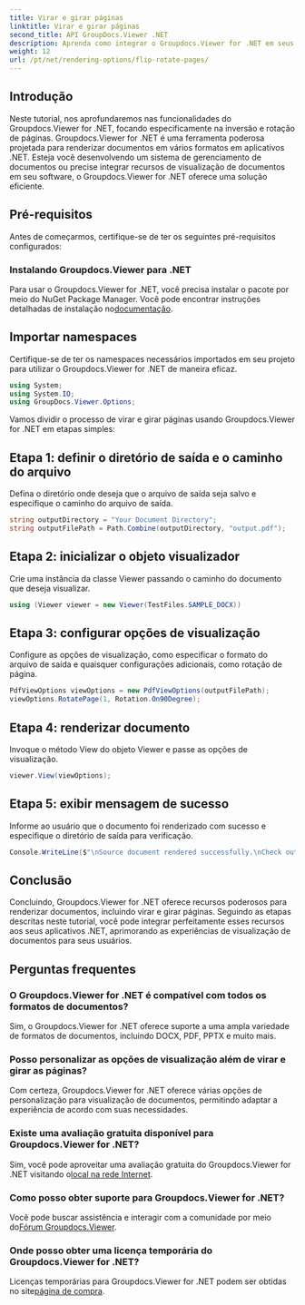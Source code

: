 ```yaml
---
title: Virar e girar páginas
linktitle: Virar e girar páginas
second_title: API GroupDocs.Viewer .NET
description: Aprenda como integrar o Groupdocs.Viewer for .NET em seus aplicativos para renderização, inversão e rotação contínua de documentos.
weight: 12
url: /pt/net/rendering-options/flip-rotate-pages/
---
```

## Introdução
Neste tutorial, nos aprofundaremos nas funcionalidades do Groupdocs.Viewer for .NET, focando especificamente na inversão e rotação de páginas. Groupdocs.Viewer for .NET é uma ferramenta poderosa projetada para renderizar documentos em vários formatos em aplicativos .NET. Esteja você desenvolvendo um sistema de gerenciamento de documentos ou precise integrar recursos de visualização de documentos em seu software, o Groupdocs.Viewer for .NET oferece uma solução eficiente.
## Pré-requisitos
Antes de começarmos, certifique-se de ter os seguintes pré-requisitos configurados:
### Instalando Groupdocs.Viewer para .NET
 Para usar o Groupdocs.Viewer for .NET, você precisa instalar o pacote por meio do NuGet Package Manager. Você pode encontrar instruções detalhadas de instalação no[documentação](https://tutorials.groupdocs.com/viewer/net/).

## Importar namespaces
Certifique-se de ter os namespaces necessários importados em seu projeto para utilizar o Groupdocs.Viewer for .NET de maneira eficaz.
```csharp
using System;
using System.IO;
using GroupDocs.Viewer.Options;
```

Vamos dividir o processo de virar e girar páginas usando Groupdocs.Viewer for .NET em etapas simples:
## Etapa 1: definir o diretório de saída e o caminho do arquivo
Defina o diretório onde deseja que o arquivo de saída seja salvo e especifique o caminho do arquivo de saída.
```csharp
string outputDirectory = "Your Document Directory";
string outputFilePath = Path.Combine(outputDirectory, "output.pdf");
```
## Etapa 2: inicializar o objeto visualizador
Crie uma instância da classe Viewer passando o caminho do documento que deseja visualizar.
```csharp
using (Viewer viewer = new Viewer(TestFiles.SAMPLE_DOCX))
```
## Etapa 3: configurar opções de visualização
Configure as opções de visualização, como especificar o formato do arquivo de saída e quaisquer configurações adicionais, como rotação de página.
```csharp
PdfViewOptions viewOptions = new PdfViewOptions(outputFilePath);
viewOptions.RotatePage(1, Rotation.On90Degree);
```
## Etapa 4: renderizar documento
Invoque o método View do objeto Viewer e passe as opções de visualização.
```csharp
viewer.View(viewOptions);
```
## Etapa 5: exibir mensagem de sucesso
Informe ao usuário que o documento foi renderizado com sucesso e especifique o diretório de saída para verificação.
```csharp
Console.WriteLine($"\nSource document rendered successfully.\nCheck output in {outputDirectory}.");
```

## Conclusão
Concluindo, Groupdocs.Viewer for .NET oferece recursos poderosos para renderizar documentos, incluindo virar e girar páginas. Seguindo as etapas descritas neste tutorial, você pode integrar perfeitamente esses recursos aos seus aplicativos .NET, aprimorando as experiências de visualização de documentos para seus usuários.
## Perguntas frequentes
### O Groupdocs.Viewer for .NET é compatível com todos os formatos de documentos?
Sim, o Groupdocs.Viewer for .NET oferece suporte a uma ampla variedade de formatos de documentos, incluindo DOCX, PDF, PPTX e muito mais.
### Posso personalizar as opções de visualização além de virar e girar as páginas?
Com certeza, Groupdocs.Viewer for .NET oferece várias opções de personalização para visualização de documentos, permitindo adaptar a experiência de acordo com suas necessidades.
### Existe uma avaliação gratuita disponível para Groupdocs.Viewer for .NET?
 Sim, você pode aproveitar uma avaliação gratuita do Groupdocs.Viewer for .NET visitando o[local na rede Internet](https://releases.groupdocs.com/).
### Como posso obter suporte para Groupdocs.Viewer for .NET?
 Você pode buscar assistência e interagir com a comunidade por meio do[Fórum Groupdocs.Viewer](https://forum.groupdocs.com/c/viewer/9).
### Onde posso obter uma licença temporária do Groupdocs.Viewer for .NET?
 Licenças temporárias para Groupdocs.Viewer for .NET podem ser obtidas no site[página de compra](https://purchase.groupdocs.com/temporary-license/).